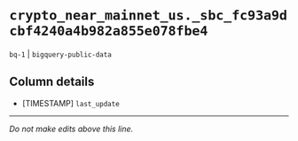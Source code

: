 # `crypto_near_mainnet_us._sbc_fc93a9dcbf4240a4b982a855e078fbe4`
`bq-1` | `bigquery-public-data`

## Column details
* [TIMESTAMP] `last_update`

-------------------------------------------------------------------------------
*Do not make edits above this line.*
